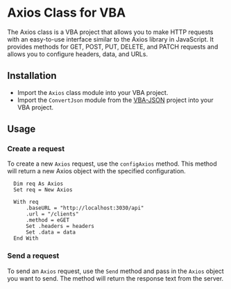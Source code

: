 # Axios Class for VBA
The Axios class is a VBA project that allows you to make HTTP requests with an easy-to-use interface similar to the Axios library in JavaScript. It provides methods for GET, POST, PUT, DELETE, and PATCH requests and allows you to configure headers, data, and URLs.

## Installation

- Import the `Axios` class module into your VBA project.
- Import the `ConvertJson` module from the [VBA-JSON](https://github.com/VBA-tools/VBA-JSON) project into your VBA project.

## Usage

### Create a request

To create a new `Axios` request, use the `configAxios` method. This method will return a new Axios object with the specified configuration.

```vba
  Dim req As Axios
  Set req = New Axios

  With req
      .baseURL = "http://localhost:3030/api"
      .url = "/clients"
      .method = eGET
      Set .headers = headers
      Set .data = data
  End With
```
### Send a request

To send an `Axios` request, use the `Send` method and pass in the `Axios` object you want to send. The method will return the response text from the server.
